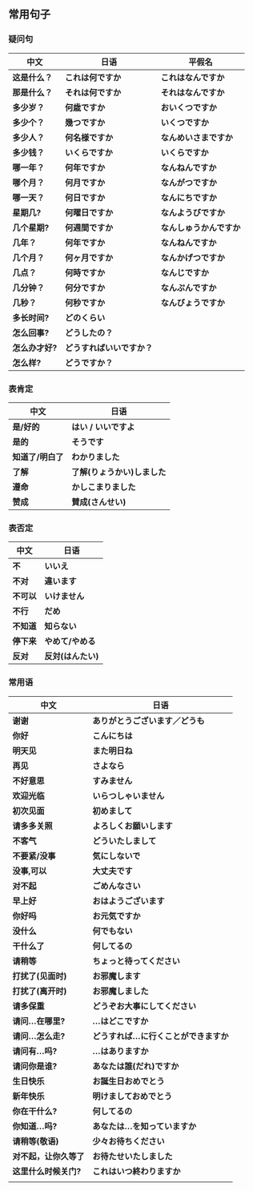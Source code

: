 ## 常用句子

### 疑问句

| 中文            | 日语                       | 平假名                   |
| --------------- | -------------------------- | ------------------------ |
| **这是什么？**  | **これは何ですか**         | **これはなんですか**     |
| **那是什么？**  | **それは何ですか**         | **それはなんですか**     |
| **多少岁？**    | **何歳ですか**             | **おいくつですか**       |
| **多少个？**    | **幾つですか**             | **いくつですか**         |
| **多少人？**    | **何名様ですか**           | **なんめいさまですか**   |
| **多少钱？**    | **いくらですか**           | **いくらですか**         |
| **哪一年？**    | **何年ですか**             | **なんねんですか**       |
| **哪个月？**    | **何月ですか**             | **なんがつですか**       |
| **哪一天？**    | **何日ですか**             | **なんにちですか**       |
| **星期几?**     | **何曜日ですか**           | **なんようびですか**     |
| **几个星期?**   | **何週間ですか**           | **なんしゅうかんですか** |
| **几年？**      | **何年ですか**             | **なんねんですか**       |
| **几个月？**    | **何ヶ月ですか**           | **なんかげつですか**     |
| **几点？**      | **何時ですか**             | **なんじですか**         |
| **几分钟？**    | **何分ですか**             | **なんぷんですか**       |
| **几秒？**      | **何秒ですか**             | **なんびょうですか**     |
| **多长时间?**   | **どのくらい**             |                          |
| **怎么回事?**   | **どうしたの？**           |                          |
| **怎么办才好?** | **どうすればいいですか？** |                          |
| **怎么样?**     | **どうですか？**           |                          |

### 表肯定

| 中文              | 日语                         |
| ----------------- | ---------------------------- |
| **是/好的**       | **はい / いいですよ**        |
| **是的**          | **そうです**                 |
| **知道了/明白了** | **わかりました**             |
| **了解**          | **了解(りょうかい)しました** |
| **遵命**          | **かしこまりました**         |
| **赞成**          | **賛成(さんせい)**           |

### 表否定

| 中文       | 日语               |
| ---------- | ------------------ |
| **不**     | **いいえ**         |
| **不对**   | **違います**       |
| **不可以** | **いけません**     |
| **不行**   | **だめ**           |
| **不知道** | **知らない**       |
| **停下来** | **やめて/やめる**  |
| **反对**   | **反対(はんたい)** |

### 常用语

| 中文                   | 日语                                  |
| ---------------------- | ------------------------------------- |
| **谢谢**               | **ありがとうございます／どうも**      |
| **你好**               | **こんにちは**                        |
| **明天见**             | **また明日ね**                        |
| **再见**               | **さよなら**                          |
| **不好意思**           | **すみません**                        |
| **欢迎光临**           | **いらつしゃいません**                |
| **初次见面**           | **初めまして**                        |
| **请多多关照**         | **よろしくお願いします**              |
| **不客气**             | **どういたしまして**                  |
| **不要紧/没事**        | **気にしないで**                      |
| **没事,可以**          | **大丈夫です**                        |
| **对不起**             | **ごめんなさい**                      |
| **早上好**             | **おはようございます**                |
| **你好吗**             | **お元気ですか**                      |
| **没什么**             | **何でもない**                        |
| **干什么了**           | **何してるの**                        |
| **请稍等**             | **ちょっと待ってください**            |
| **打扰了(见面时)**     | **お邪魔します**                      |
| **打扰了(离开时)**     | **お邪魔しました**                    |
| **请多保重**           | **どうぞお大事にしてください**        |
| **请问…在哪里?**       | **…はどこですか**                     |
| **请问…怎么走?**       | **どうすれば…に行くことができますか** |
| **请问有…吗?**         | **…はありますか**                     |
| **请问你是谁?**        | **あなたは誰(だれ)ですか**            |
| **生日快乐**           | **お誕生日おめでとう**                |
| **新年快乐**           | **明けましておめでとう**              |
| **你在干什么?**        | **何してるの**                        |
| **你知道…吗?**         | **あなたは…を知っていますか**         |
| **请稍等(敬语)**       | **少々お待ちください**                |
| **对不起，让你久等了** | **お待たせいたしました**              |
| **这里什么时候关门?**  | **これはいつ終わりますか**            |
|                        |                                       |